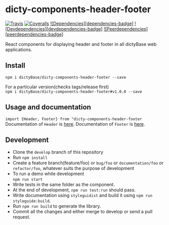 # dicty-components-header-footer

[![Travis][build-badge]][build]
[![Coveralls][coveralls-badge]][coveralls]
[![Dependencies][dependencies-badge]][dependencies]
[![Devdependencies][devdependencies-badge]][devdependencies]
[![Peerdependencies][peerdependencies-badge]][peerdependencies]

React components for displaying header and footer in all dictyBase web applications.

## Install
  ```npm i dictyBase/dicty-components-header-footer --save```

  For a particular version(checks tags/release first)  
  ```npm i dictyBase/dicty-components-header-footer#v1.0.0 --save```

## Usage and documentation
```import {Header, Footer} from "dicty-components-header-footer``` 
Documentation of `Header` is [here](https://dictybase.github.io/dicty-components-header-footer/#!/Header). 
Documentation of `Footer` is [here](https://dictybase.github.io/dicty-components-header-footer/#!/Footer).

## Development
+ Clone the `develop` branch of this repository  
+ Run `npm install`  
+ Create a feature branch(feature/foo) or `bug/foo` or `documentation/foo` or
  `refactor/foo`, whatever suits the purpose of development  
+ To run a demo while development  
  ```npm run start```
+ Write tests in the same folder as the component.  
+ At the end of development, ```npm run test:run``` should pass.  
+ Write documentation using `styleguidist` and build it using ```npm run styleguide:build```.  
+ Run ```npm run build``` to generate the library.  
+ Commit all the changes and either merge to develop or send a pull request.  

[build-badge]: https://travis-ci.org/dictyBase/dicty-components-header-footer.svg?branch=develop
[build]: https://travis-ci.org/dictyBase/dicty-components-header-footer

[coveralls-badge]: https://coveralls.io/repos/github/dictyBase/dicty-components-header-footer/badge.svg?branch=develop
[coveralls]: https://coveralls.io/github/dictyBase/dicty-components-header-footer?branch=develop

[dependencies]: https://david-dm.org/dictyBase/dicty-components-header-footer
[dependencis-badge]: https://david-dm.org/dictyBase/dicty-components-header-footer/status.svg

[devdependencies]: https://david-dm.org/dictyBase/dicty-components-header-footer?type=dev
[devdependencis-badge]: https://david-dm.org/dictyBase/dicty-components-header-footer/dev-status.svg

[peerdependencies]: https://david-dm.org/dictyBase/dicty-components-header-footer?type=peer
[devdependencis-badge]: https://david-dm.org/dictyBase/dicty-components-header-footer/peer-status.svg
